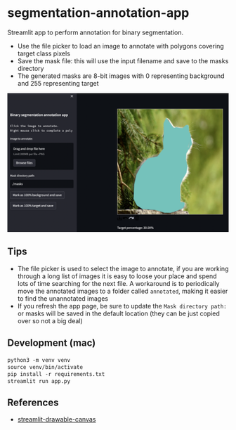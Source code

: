 # segmentation-annotation-app
Streamlit app to perform annotation for binary segmentation. 

- Use the file picker to load an image to annotate with polygons covering target class pixels
- Save the mask file: this will use the input filename and save to the masks directory
- The generated masks are 8-bit images with 0 representing background and 255 representing target

<p align="center">
<img src="images/usage.png" width="900">
</p>

## Tips
- The file picker is used to select the image to annotate, if you are working through a long list of images it is easy to loose your place and spend lots of time searching for the next file. A workaround is to periodically move the annotated images to a folder called `annotated`, making it easier to find the unannotated images
- If you refresh the app page, be sure to update the `Mask directory path:` or masks will be saved in the default location (they can be just copied over so not a big deal)

## Development (mac)
```
python3 -m venv venv
source venv/bin/activate
pip install -r requirements.txt
streamlit run app.py
```

## References
- [streamlit-drawable-canvas](https://github.com/andfanilo/streamlit-drawable-canvas)